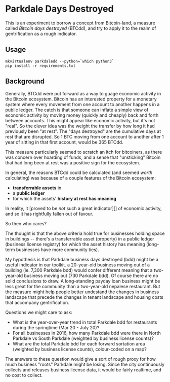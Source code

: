 # Parkdale Days Destroyed

This is an experiment to borrow a concept from Bitcoin-land,
a measure called _Bitcoin days destroyed_ (BTCdd), and try to
apply it to the realm of gentrification as a rough indicator.

## Usage

```
mkvirtualenv parkdaledd --python=`which python3`
pip install -r requirements.txt
```

## Background

Generally, BTCdd were put forward as a way to guage economic activity in
the Bitcoin ecosystem. Bitcoin has an interested property for a monetary
system where every movement from one account to another happens in a
public ledger. The catch is that someone can inflate a simple view of
economic activity by moving money (quickly and cheaply) back and
forth between accounts. This might appear like economic activity, but
it's not "real".
So the clever idea was the weight the transfer by how
long it had previously been "at rest". The "days destroyed" are the
cumulative days at rest that are disrupted.
So 1 BTC moving from one
account to another after 1 year of sitting in that first account, would
be 365 BTCdd.

This measure particularly seemed to scratch an itch for bitcoiners, as there was
concern over hoarding of funds, and a sense that
"unsticking" Bitcoin that had long been at rest was a positive sign for the ecosystem.

In general, the reasons BTCdd could be calculated (and seemed _worth_
calculating) was because of a couple features of the Bitcoin ecosystem:

* **transferrable assets** in
* a **public ledger**
* for which the assets' **history at rest has meaning**


In reality, it [proved to be _not_ such a great indicator][] of economic
activity, and so it has rightfully fallen out of favour.

So then who cares?

The thought is that the above criteria hold true for businesses holding
space in buildings -- there's a transferrable asset (property) in a
public ledger (business license registry) for which the asset history
has meaning (long-term businesses have more community ties).

My hypothesis is that Parkdale business days destroyed (bdd) might be a
useful indicator in our toolkit. a 20-year-old business moving out of a
building (ie. 7,300 Parkdale bdd) would confer different meaning that a
two-year-old business moving out (730 Parkdale bdd). Of course there are
no solid conclusions to draw. A long-standing payday loan business might
be less great for the community than a two-year-old nepalese restaurant.
But the measure might help people better undestand the changes in
business landscape that precede the changes in tenant landscape and
housing costs that accompany gentrification.

Questions we might care to ask:

* What is the year-over-year trend in total Parkdale bdd for restaurants
  during the springtime (Mar 20 - July 20)?
* For all businesses in 2016, how many Parkdale bdd were there in North Parkdale
  vs South Parkdale (weighted by business license counts)?
* What are the total Parkdale bdd for each forward sortation area
  (weighted by business license counts), colour-coded on a map?

The answers to these question would give a sort of rough proxy for how
much business "roots" Parkdale might be losing. Since the city
continuously collects and releases business license data, it would be
fairly realtime, and no cost to collect.

